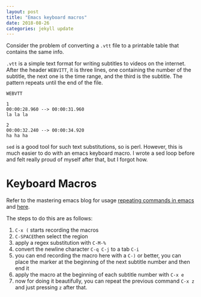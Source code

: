```yaml
---
layout: post
title: "Emacs keyboard macros"
date: 2018-08-26
categories: jekyll update
---
```


Consider the problem of converting a `.vtt` file to a printable table that contains the same info.

`.vtt` is a simple text format for writing subtitles to videos on the internet. After the header `WEBVITT`, it is three lines, one containing the number of the subtitle, the next one is the time range, and the third is the subtitle. The pattern repeats until the end of the file.

```
WEBVTT

1
00:00:28.960 --> 00:00:31.960
la la la 

2
00:00:32.240 --> 00:00:34.920
ha ha ha
```
`sed` is a good tool for such text substitutions, so is perl. However, this is much easier to do with an emacs keyboard macro. I wrote a sed loop before and felt really proud of myself after that, but I forgot how.

# Keyboard Macros

Refer to the mastering emacs blog for usage [repeating commands in emacs](https://www.masteringemacs.org/article/repeating-commands-emacs) and [here](https://www.masteringemacs.org/article/keyboard-macros-are-misunderstood). 

The steps to do this are as follows: 

1. `C-x (` starts recording the macros
2. `C-SPACE`then select the region
3. apply a regex substitution with `C-M-%`
4. convert the newline character `C-q C-j` to a tab `C-i`
5. you can end recording the macro here with a `C-)` or better, you can place the marker at the beginning of the next subtitle number and then end it
6. apply the macro at the beginning of each subtitle number with `C-x e`
7. now for doing it beautifully, you can repeat the previous command `C-x z` and just pressing `z` after that.

